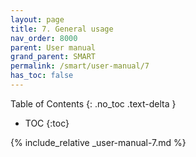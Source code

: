 ```yaml
---
layout: page
title: 7. General usage
nav_order: 8000
parent: User manual
grand_parent: SMART
permalink: /smart/user-manual/7
has_toc: false
---
```

Table of Contents
{: .no_toc .text-delta }

- TOC
{:toc}

{% include_relative _user-manual-7.md %}
